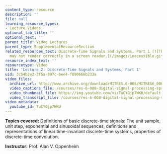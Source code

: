 ```yaml
---
content_type: resource
description: ''
file: null
learning_resource_types:
- Lecture Videos
optional_tab_title: ''
optional_text: ''
parent_title: Video Lectures
parent_type: SupplementalResourceSection
related_resources_text: Discrete-Time Signals and Systems, Part 1 (![This resource
  may not render correctly in a screen reader.](/images/inacessible.gif)[PDF](resources/mitres_6_008s11_lec02-1))
resource_index_text: ''
resourcetype: Video
title: 'Lecture 2: Discrete-Time Signals and Systems, Part 1'
uid: 3c54b2e2-3f5a-897c-bee4-f090666b233a
video_files:
  archive_url: http://www.archive.org/download/MITRES.6-008/MITRES6_008_lec02_300k.mp4
  video_captions_file: /courses/res-6-008-digital-signal-processing-spring-2011/34efd5d016695cba8cc7547cd35b2b4a_TuCYGjp7WKU.vtt
  video_thumbnail_file: https://img.youtube.com/vi/TuCYGjp7WKU/default.jpg
  video_transcript_file: /courses/res-6-008-digital-signal-processing-spring-2011/3cf3faafccd8d4b9e42edc574386fecc_TuCYGjp7WKU.pdf
video_metadata:
  youtube_id: TuCYGjp7WKU
---
```


**Topics covered:** Definitions of basic discrete-time signals: The unit sample, unit step, exponential and sinusoidal sequences, definitions and representations of linear time-invariant discrete-time systems, properties of discrete-time convolution.

**Instructor:** Prof. Alan V. Oppenheim
